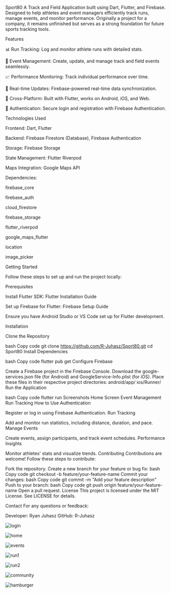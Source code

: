 Sport80
A Track and Field Application built using Dart, Flutter, and Firebase. Designed to help athletes and event managers efficiently track runs, manage events, and monitor performance. Originally a project for a company, it remains unfinished but serves as a strong foundation for future sports tracking tools.

Features

📊 Run Tracking: Log and monitor athlete runs with detailed stats.

📅 Event Management: Create, update, and manage track and field events seamlessly.

📈 Performance Monitoring: Track individual performance over time.

🔄 Real-time Updates: Firebase-powered real-time data synchronization.

📱 Cross-Platform: Built with Flutter, works on Android, iOS, and Web.

🔐 Authentication: Secure login and registration with Firebase Authentication.

Technologies Used

Frontend: Dart, Flutter

Backend: Firebase Firestore (Database), Firebase Authentication

Storage: Firebase Storage

State Management: Flutter Riverpod

Maps Integration: Google Maps API

Dependencies:

firebase_core

firebase_auth

cloud_firestore

firebase_storage

flutter_riverpod

google_maps_flutter

location

image_picker

Getting Started

Follow these steps to set up and run the project locally:

Prerequisites

Install Flutter SDK: Flutter Installation Guide

Set up Firebase for Flutter: Firebase Setup Guide

Ensure you have Android Studio or VS Code set up for Flutter development.

Installation

Clone the Repository

bash
Copy code
git clone https://github.com/R-Juhasz/Sport80.git
cd Sport80
Install Dependencies

bash
Copy code
flutter pub get
Configure Firebase

Create a Firebase project in the Firebase Console.
Download the google-services.json file (for Android) and GoogleService-Info.plist (for iOS).
Place these files in their respective project directories:
android/app/
ios/Runner/
Run the Application

bash
Copy code
flutter run
Screenshots
Home Screen	Event Management	Run Tracking
How to Use
Authentication

Register or log in using Firebase Authentication.
Run Tracking

Add and monitor run statistics, including distance, duration, and pace.
Manage Events

Create events, assign participants, and track event schedules.
Performance Insights

Monitor athletes' stats and visualize trends.
Contributing
Contributions are welcome! Follow these steps to contribute:

Fork the repository.
Create a new branch for your feature or bug fix:
bash
Copy code
git checkout -b feature/your-feature-name
Commit your changes:
bash
Copy code
git commit -m "Add your feature description"
Push to your branch:
bash
Copy code
git push origin feature/your-feature-name
Open a pull request.
License
This project is licensed under the MIT License. See LICENSE for details.



Contact
For any questions or feedback:

Developer: Ryan Juhasz
GitHub: R-Juhasz


![login](https://github.com/user-attachments/assets/5b18d990-a502-46c5-b383-3412ff765036)

![home](https://github.com/user-attachments/assets/7c8530c1-0411-480a-8992-9aac142c7976)

![events](https://github.com/user-attachments/assets/35b2467b-0180-47d4-a05b-b5cc57ae7f00)

![run1](https://github.com/user-attachments/assets/1918e2a3-ebe8-4e66-bed5-9ca0d40a59d9)

![run2](https://github.com/user-attachments/assets/d8672558-cbae-4791-a635-b0906671b4ae)

![community](https://github.com/user-attachments/assets/dcf78a89-ae5d-449d-aa79-4eb8eddc72dd)

![hamburger](https://github.com/user-attachments/assets/ac362159-5b55-4711-9bef-e070265503e5)

